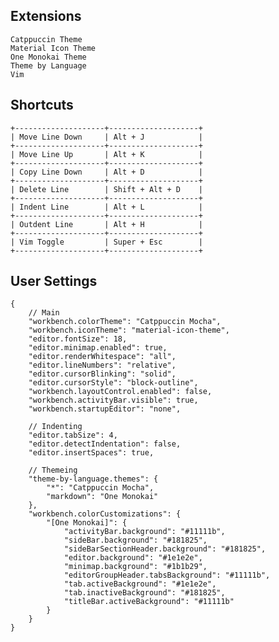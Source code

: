 ## Extensions
    Catppuccin Theme
    Material Icon Theme
    One Monokai Theme
    Theme by Language
    Vim

## Shortcuts
    +--------------------+--------------------+
    | Move Line Down     | Alt + J            |
    +--------------------+--------------------+
    | Move Line Up       | Alt + K            |
    +--------------------+--------------------+
    | Copy Line Down     | Alt + D            |
    +--------------------+--------------------+
    | Delete Line        | Shift + Alt + D    |
    +--------------------+--------------------+
    | Indent Line        | Alt + L            |
    +--------------------+--------------------+
    | Outdent Line       | Alt + H            |
    +--------------------+--------------------+
    | Vim Toggle         | Super + Esc        |
    +--------------------+--------------------+

## User Settings
    {
        // Main
        "workbench.colorTheme": "Catppuccin Mocha",
        "workbench.iconTheme": "material-icon-theme",
        "editor.fontSize": 18,
        "editor.minimap.enabled": true,
        "editor.renderWhitespace": "all",
        "editor.lineNumbers": "relative",
        "editor.cursorBlinking": "solid",
        "editor.cursorStyle": "block-outline",
        "workbench.layoutControl.enabled": false,
        "workbench.activityBar.visible": true,
        "workbench.startupEditor": "none",

        // Indenting
        "editor.tabSize": 4,
        "editor.detectIndentation": false,
        "editor.insertSpaces": true,

        // Themeing
        "theme-by-language.themes": {
            "*": "Catppuccin Mocha",
            "markdown": "One Monokai"
        },
        "workbench.colorCustomizations": {
            "[One Monokai]": {
                "activityBar.background": "#11111b",
                "sideBar.background": "#181825",
                "sideBarSectionHeader.background": "#181825",
                "editor.background": "#1e1e2e",
                "minimap.background": "#1b1b29",
                "editorGroupHeader.tabsBackground": "#11111b",
                "tab.activeBackground": "#1e1e2e",
                "tab.inactiveBackground": "#181825",
                "titleBar.activeBackground": "#11111b"
            }
        }
    }
